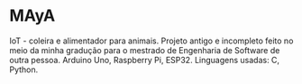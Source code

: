 # MAyA
IoT - coleira e alimentador para animais.
Projeto antigo e incompleto feito no meio da minha gradução para o mestrado de Engenharia de Software de outra pessoa. 
Arduino Uno, Raspberry Pi, ESP32.
Linguagens usadas: C, Python.
